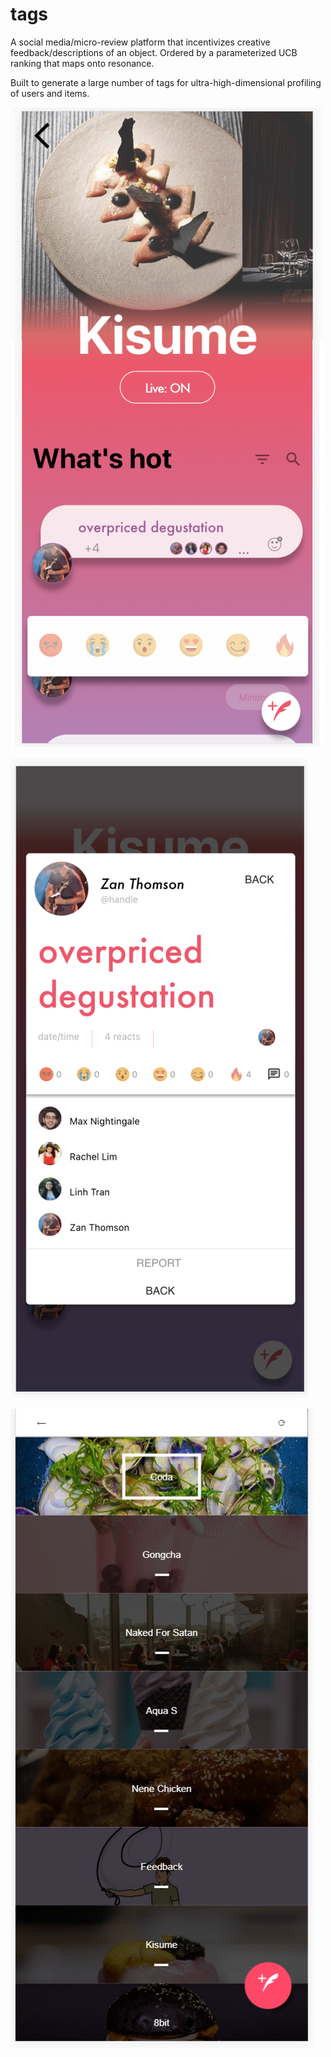 # tags

A social media/micro-review platform that incentivizes creative feedback/descriptions of an object. Ordered by a parameterized UCB ranking that maps onto resonance.

Built to generate a large number of tags for ultra-high-dimensional profiling of users and items.

![alt text](https://github.com/Z-an/tags/blob/master/client/src/Assets/tags_ui.png)

![alt text](https://github.com/Z-an/tags/blob/master/client/src/Assets/tag_view.png)

![alt text](https://github.com/Z-an/tags/blob/master/client/src/Assets/select.png)
